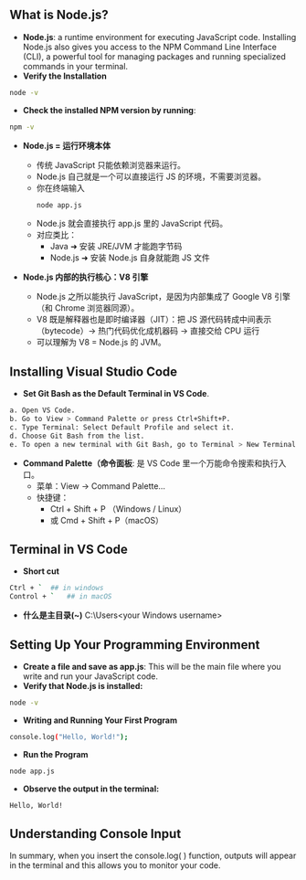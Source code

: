 ## What is Node.js?

- **Node.js**: a runtime environment for executing JavaScript code. Installing Node.js also gives you access to the NPM Command Line Interface (CLI), a powerful tool for managing packages and running specialized commands in your terminal.
- **Verify the Installation**
```bash
node -v
```
- **Check the installed NPM version by running**:
```bash
npm -v
```
- **Node.js = 运行环境本体**
    * 传统 JavaScript 只能依赖浏览器来运行。
    * Node.js 自己就是一个可以直接运行 JS 的环境，不需要浏览器。
    * 你在终端输入
        ```bash
        node app.js
        ```
    * Node.js 就会直接执行 app.js 里的 JavaScript 代码。
    * 对应类比：
        - Java ➜ 安装 JRE/JVM 才能跑字节码
        - Node.js ➜ 安装 Node.js 自身就能跑 JS 文件

- **Node.js 内部的执行核心：V8 引擎**
    * Node.js 之所以能执行 JavaScript，是因为内部集成了 Google V8 引擎（和 Chrome 浏览器同源）。
    * V8 既是解释器也是即时编译器（JIT）：把 JS 源代码转成中间表示（bytecode）-> 热门代码优化成机器码 -> 直接交给 CPU 运行
    * 可以理解为 V8 = Node.js 的 JVM。

## Installing Visual Studio Code
- **Set Git Bash as the Default Terminal in VS Code**.
```bash
a. Open VS Code.
b. Go to View > Command Palette or press Ctrl+Shift+P.
c. Type Terminal: Select Default Profile and select it.
d. Choose Git Bash from the list.
e. To open a new terminal with Git Bash, go to Terminal > New Terminal.
```
- **Command Palette（命令面板**: 是 VS Code 里一个万能命令搜索和执行入口。 
    * 菜单：View → Command Palette…
    * 快捷键：
        - Ctrl + Shift + P （Windows / Linux）
        - 或 Cmd + Shift + P（macOS）

## Terminal in VS Code
- **Short cut**
```bash
Ctrl + `  ## in windows
Control + `   ## in macOS
```
- **什么是主目录(~)**
C:\Users\<your Windows username>

## Setting Up Your Programming Environment
- **Create a file and save as app.js**: This will be the main file where you write and run your JavaScript code.
- **Verify that Node.js is installed:**
```bash
node -v
```
- **Writing and Running Your First Program**
```bash
console.log("Hello, World!");
```
- **Run the Program**
```bash
node app.js
```
- **Observe the output in the terminal:**
```bash
Hello, World!
```
## Understanding Console Input
In summary, when you insert the  console.log( ) function, outputs will appear in the terminal and this allows you to monitor your code.